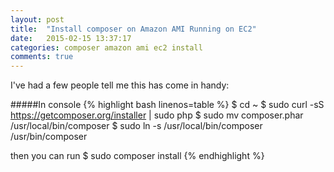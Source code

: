```yaml
---
layout: post
title:  "Install composer on Amazon AMI Running on EC2"
date:   2015-02-15 13:37:17
categories: composer amazon ami ec2 install
comments: true
---
```


I've had a few people tell me this has come in handy:

#####In console
{% highlight bash linenos=table %}
$ cd ~
$ sudo curl -sS https://getcomposer.org/installer | sudo php
$ sudo mv composer.phar /usr/local/bin/composer
$ sudo ln -s /usr/local/bin/composer /usr/bin/composer
 
then you can run 
$ sudo composer install
{% endhighlight %}